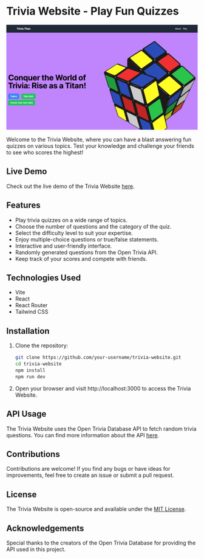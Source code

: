 # Trivia Website - Play Fun Quizzes

![Trivia Website](website-ss.png)

Welcome to the Trivia Website, where you can have a blast answering fun quizzes on various topics. Test your knowledge and challenge your friends to see who scores the highest!

## Live Demo

Check out the live demo of the Trivia Website [here](https://your-demo-link.com).

## Features

- Play trivia quizzes on a wide range of topics.
- Choose the number of questions and the category of the quiz.
- Select the difficulty level to suit your expertise.
- Enjoy multiple-choice questions or true/false statements.
- Interactive and user-friendly interface.
- Randomly generated questions from the Open Trivia API.
- Keep track of your scores and compete with friends.

## Technologies Used

- Vite
- React
- React Router
- Tailwind CSS

## Installation

1. Clone the repository:

   ```bash
   git clone https://github.com/your-username/trivia-website.git
   cd trivia-website
   npm install
   npm run dev
   
2. Open your browser and visit http://localhost:3000 to access the Trivia Website.
   
## API Usage

The Trivia Website uses the Open Trivia Database API to fetch random trivia questions. You can find more information about the API [here](https://opentdb.com/).

## Contributions

Contributions are welcome! If you find any bugs or have ideas for improvements, feel free to create an issue or submit a pull request.

## License

The Trivia Website is open-source and available under the [MIT License](LICENSE).

## Acknowledgements

Special thanks to the creators of the Open Trivia Database for providing the API used in this project.

